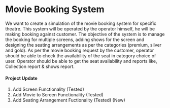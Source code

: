 # Movie Booking System
We want to create a simulation of the movie booking system for specific theatre. This system
will be operated by the operator himself, he will be making booking against customer. The
objective of the system is to manage the booking for multiple screens, adding shows for the
screen and designing the seating arrangements as per the categories (premium, silver and
gold).
As per the movie booking request by the customer, operator should be able to check the
availability of the seat in category choice of user. Operator should be able to get the seat
availability and reports like, Collection report & shows report.

#### Project Update
1. Add Screen Functionality (Tested)
2. Add Movie to Screen Functionality (Tested)
3. Add Seating Arrangement Fuctionality (Tested) (New)
